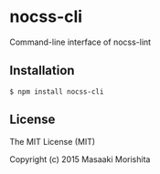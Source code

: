 # nocss-cli

Command-line interface of nocss-lint

## Installation

```shell
$ npm install nocss-cli
```

## License

The MIT License (MIT)

Copyright (c) 2015 Masaaki Morishita
